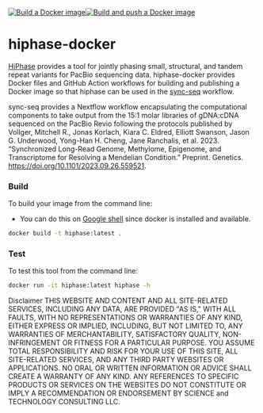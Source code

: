 [![Build a Docker image](https://github.com/adeslatt/hiphase-docker/actions/workflows/docker-image.yml/badge.svg)](https://github.com/adeslatt/hiphase-docker/actions/workflows/docker-image.yml)[![Build and push a Docker image](https://github.com/adeslatt/hiphase-docker/actions/workflows/docker-publish.yml/badge.svg)](https://github.com/adeslatt/hiphase-docker/actions/workflows/docker-publish.yml)

# hiphase-docker

[HiPhase](https://github.com/PacificBiosciences/HiPhase) provides a tool for jointly phasing small, structural, and tandem repeat variants for PacBio sequencing data. hiphase-docker provides Docker files and GitHub Action workflows for building and publishing a Docker image so that hiphase can be used in the [sync-seq](https://github.com/adeslatt/sync-seq) workflow.

sync-seq provides a Nextflow workflow encapsulating the computational components to take output from the 15:1 molar libraries of gDNA:cDNA sequenced on the PacBio Revio following the protocols published by Vollger, Mitchell R., Jonas Korlach, Kiara C. Eldred, Elliott Swanson, Jason G. Underwood, Yong-Han H. Cheng, Jane Ranchalis, et al. 2023. “Synchronized Long-Read Genome, Methylome, Epigenome, and Transcriptome for Resolving a Mendelian Condition.” Preprint. Genetics. https://doi.org/10.1101/2023.09.26.559521.

### Build

To build your image from the command line:
* You can do this on [Google shell](https://shell.cloud.google.com) since docker is installed and available.

```bash
docker build -t hiphase:latest .
```

### Test

To test this tool from the command line:

```bash
docker run -it hiphase:latest hiphase -h
```

Disclaimer
THIS WEBSITE AND CONTENT AND ALL SITE-RELATED SERVICES, INCLUDING ANY DATA, ARE PROVIDED "AS IS," WITH ALL FAULTS, WITH NO REPRESENTATIONS OR WARRANTIES OF ANY KIND, EITHER EXPRESS OR IMPLIED, INCLUDING, BUT NOT LIMITED TO, ANY WARRANTIES OF MERCHANTABILITY, SATISFACTORY QUALITY, NON-INFRINGEMENT OR FITNESS FOR A PARTICULAR PURPOSE. YOU ASSUME TOTAL RESPONSIBILITY AND RISK FOR YOUR USE OF THIS SITE, ALL SITE-RELATED SERVICES, AND ANY THIRD PARTY WEBSITES OR APPLICATIONS. NO ORAL OR WRITTEN INFORMATION OR ADVICE SHALL CREATE A WARRANTY OF ANY KIND. ANY REFERENCES TO SPECIFIC PRODUCTS OR SERVICES ON THE WEBSITES DO NOT CONSTITUTE OR IMPLY A RECOMMENDATION OR ENDORSEMENT BY SCIENCE and TECHNOLOGY CONSULTING LLC.
